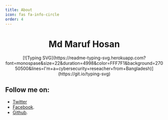 ```yaml
---
title: About
icon: fas fa-info-circle
order: 4
---
```

<center><h1>Md Maruf Hosan</h1>
[![Typing SVG](https://readme-typing-svg.herokuapp.com?font=monospase&size=22&duration=4998&color=FFF7F1&background=27050500&lines=I'm+a+cybersecurity+reseacher+from+Bangladesh)](https://git.io/typing-svg)
  </center>

## Follow me on: 
- [Twitter](https://twitter.com/hack1lab)
- [Facebook](https://facebook.com/hack1lab).
- [Github](https://github.com/bing0o).
